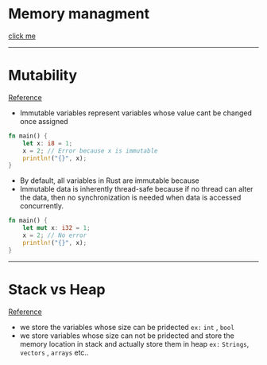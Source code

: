 # Memory managment
[click me](https://projects.100xdevs.com/tracks/rust-bootcamp/Rust-Bootcamp-10)

---
# Mutability
[Reference](https://projects.100xdevs.com/tracks/rust-bootcamp/Rust-Bootcamp-11)

- Immutable variables represent variables whose value cant be changed once assigned
```rust
fn main() {
    let x: i8 = 1;
    x = 2; // Error because x is immutable
    println!("{}", x);
}
```
- By default, all variables in Rust are immutable because
- Immutable data is inherently thread-safe because if no thread can alter the data, then no synchronization is needed when data is accessed concurrently.

```rust
fn main() {
    let mut x: i32 = 1;
    x = 2; // No error
    println!("{}", x);
}
```
---
# Stack vs Heap
[Reference](https://projects.100xdevs.com/tracks/rust-bootcamp/Rust-Bootcamp-12)

- we store the variables whose size can be pridected `ex:` `int` , `bool`
- we store variables whose size can not be pridected and store the memory location in stack and actually store them in heap `ex:` `Strings`, `vectors` , `arrays` etc.. 
